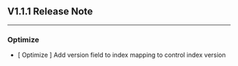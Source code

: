 ## V1.1.1 Release Note

---

### Optimize

- [ Optimize ] Add version field to index mapping to control index version

